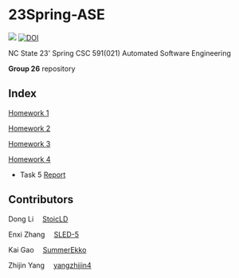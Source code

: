 # 23Spring-ASE
<a href="https://github.com/SLED-5/23Spring-ASE/actions/workflows/testHW.yml"> <img 
 src="https://github.com/SLED-5/23Spring-ASE/actions/workflows/testHW.yml/badge.svg"></a>
 [![DOI](https://zenodo.org/badge/588354384.svg)](https://zenodo.org/badge/latestdoi/588354384)

NC State
23' Spring CSC 591(021) Automated Software Engineering

**Group 26** repository

## Index

[Homework 1](https://github.com/SLED-5/23Spring-ASE/tree/main/Homework/HW1)

[Homework 2](https://github.com/SLED-5/23Spring-ASE/tree/main/Homework/HW2)

[Homework 3](https://github.com/SLED-5/23Spring-ASE/tree/main/Homework/HW3)

[Homework 4](https://github.com/SLED-5/23Spring-ASE/tree/main/Homework/HW4)

- Task 5 [Report](https://github.com/SLED-5/23Spring-ASE/tree/main/Homework/HW4/task5.md)


## Contributors

Dong Li &emsp;[StoicLD](https://github.com/StoicLD)

Enxi Zhang &emsp;[SLED-5](https://github.com/SLED-5)

Kai Gao &emsp;[SummerEkko](https://github.com/SummerEkko)

Zhijin Yang &emsp;[yangzhijin4](https://github.com/yangzhijin4)
